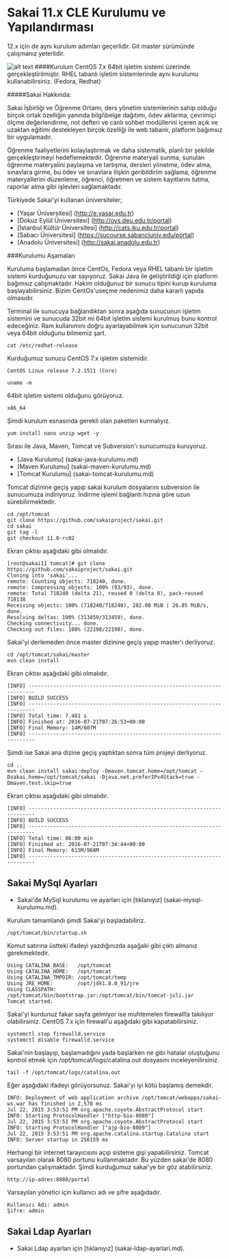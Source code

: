 # Sakai 11.x CLE Kurulumu ve Yapılandırması
12.x için de aynı kurulum adımları geçerlidir. Git master sürümünde çalışmanız yeterlidir.

![alt text](https://raw.githubusercontent.com/eemirtekin/sakai-tr/master/sakai-ekran-goruntusu.png "Sakai 11.x Ekran görüntüsü")
####Kurulum CentOS 7.x 64bit işletim sistemi üzerinde gerçekleştirilmiştir. RHEL tabanlı işletim sistemlerinde aynı kurulumu kullanabilirsiniz. (Fedora, Redhat)

#####Sakai Hakkında:

Sakai İşbirliği ve Öğrenme Ortamı, ders yönetim sistemlerinin sahip olduğu birçok ortak özelliğin yanında bilgi\belge dağıtımı, ödev aktarma, çevrimiçi ölçme değerlendirme, not defteri ve canlı sohbet modüllerini içeren açık ve uzaktan eğitimi destekleyen birçok özelliği ile web tabanlı, platform bağımsız bir uygulamadır.

Öğrenme faaliyetlerini kolaylaştırmak ve daha sistematik, planlı bir şekilde gerçekleştirmeyi hedeflemektedir. Öğrenme materyali sunma, sunulan öğrenme materyalini paylaşma ve tartışma, dersleri yönetme, ödev alma, sınavlara girme, bu ödev ve sınavlara ilişkin geribildirim sağlama, öğrenme materyallerini düzenleme, öğrenci, öğretmen ve sistem kayıtlarını tutma, raporlar alma gibi işlevleri sağlamaktadır.

Türkiyede Sakai'yi kullanan üniversiteler;
* [Yaşar Üniversitesi] (http://e.yasar.edu.tr)
* [Dokuz Eylül Üniversitesi] (http://oys.deu.edu.tr/portal)
* [İstanbul Kültür Üniversitesi] (http://cats.iku.edu.tr/portal)
* [Sabacı Üniversitesi] (https://sucourse.sabanciuniv.edu/portal)
* [Anadolu Üniversitesi] (http://sakai.anadolu.edu.tr)

###Kurulumu Aşamaları

Kuruluma başlamadan önce CentOs, Fedora veya RHEL tabanlı bir işletim sistemi kurduğunuzu var sayıyoruz. Sakai Java ile geliştirildiği için platform bağımsız çalışmaktadır. Hakim olduğunuz bir sunucu tipini kurup kuruluma başlayabilirsiniz. Bizim CentOs'useçme nedenimiz daha kararlı yapıda olmasıdır.

Terminal ile sunucuya bağlandıktan sonra aşağıda sunucunun işletim sistemini ve sunucuda 32bit mi 64bit işletim sistemi kurulmuş bunu  kontrol edeceğiniz. Ram kullanımını doğru ayarlayabilmek için sunucunun 32bit veya 64bit olduğunu bilmemiz şart.

```
cat /etc/redhat-release
```
Kurduğumuz sunucu CentOS 7.x işletim sistemidir.
```
CentOS Linux release 7.2.1511 (Core)
```
```
uname -m
```
64bit işletim sistemi olduğunu görüyoruz.
```
x86_64
```
Şimdi kurulum esnasında gerekli olan paketleri kurmalıyız.
```
yum install nano unzip wget -y
```
Sırası ile Java, Maven, Tomcat ve Subversion'ı sunucumuza kuruyoruz.

* [Java Kurulumu] (sakai-java-kurulumu.md)
* [Maven Kurulumu] (sakai-maven-kurulumu.md)
* [Tomcat Kurulumu] (sakai-tomcat-kurulumu.md)

Tomcat dizinine geçiş yapıp sakai kurulum dosyalarını subversion ile sunucumuza indiriyoruz. İndirme işlemi bağlantı hızına göre uzun sürebilirmektedir.
```
cd /opt/tomcat
git clone https://github.com/sakaiproject/sakai.git
cd sakai
git tag -l
git checkout 11.0-rc02
```
Ekran çıktısı aşağıdaki gibi olmalıdır.

```
[root@sakai11 tomcat]# git clone https://github.com/sakaiproject/sakai.git
Cloning into 'sakai'...
remote: Counting objects: 718240, done.
remote: Compressing objects: 100% (93/93), done.
remote: Total 718240 (delta 21), reused 0 (delta 0), pack-reused 718138
Receiving objects: 100% (718240/718240), 282.08 MiB | 26.85 MiB/s, done.
Resolving deltas: 100% (313459/313459), done.
Checking connectivity... done.
Checking out files: 100% (22198/22198), done.
```
Sakai'yi derlemeden önce master dizinine geçiş yapıp master'ı derliyoruz.
```
cd /opt/tomcat/sakai/master
mvn clean install
```
Ekran çıktısı aşağıdaki gibi olmalıdır.
```
[INFO] ------------------------------------------------------------------------
[INFO] BUILD SUCCESS
[INFO] ------------------------------------------------------------------------
[INFO] Total time: 7.481 s
[INFO] Finished at: 2016-07-21T07:26:53+00:00
[INFO] Final Memory: 14M/607M
[INFO] ------------------------------------------------------------------------
```
Şimdi ise Sakai ana dizine geçiş yaptıktan sonra tüm projeyi derliyoruz.
```
cd ..
mvn clean install sakai:deploy -Dmaven.tomcat.home=/opt/tomcat -Dsakai.home=/opt/tomcat/sakai -Djava.net.preferIPv4Stack=true -Dmaven.test.skip=true
```
Ekran çıktısı aşağıdaki gibi olmalıdır.
```
[INFO] ------------------------------------------------------------------------
[INFO] BUILD SUCCESS
[INFO] ------------------------------------------------------------------------
[INFO] Total time: 06:00 min
[INFO] Finished at: 2016-07-21T07:34:44+00:00
[INFO] Final Memory: 615M/968M
[INFO] ------------------------------------------------------------------------
```

## Sakai MySql Ayarları
* Sakai'de MySql kurulumu ve ayarları için [tıklanıyız] (sakai-mysql-kurulumu.md).

Kurulum tamamlandı şimdi Sakai'yi başladabiliriz.
```
/opt/tomcat/bin/startup.sh
```
Komut satırına üstteki ifadeyi yazdığınızda aşağaki gibi çıktı almanız gerekmektedir.
```
Using CATALINA_BASE:   /opt/tomcat
Using CATALINA_HOME:   /opt/tomcat
Using CATALINA_TMPDIR: /opt/tomcat/temp
Using JRE_HOME:        /opt/jdk1.8.0_91/jre
Using CLASSPATH:       /opt/tomcat/bin/bootstrap.jar:/opt/tomcat/bin/tomcat-juli.jar
Tomcat started.
```
Sakai'yi kurdunuz fakar sayfa gelmiyor ise muhtemelen firewall!a takılıyor olabilirsiniz.
CentOS 7.x için firewall'u aşağıdaki gibi kapatabilirsiniz.
```
systemctl stop firewalld.service
systemctl disable firewalld.service
```
Sakai'nin başlayıp, başlamadığını yada başlarken ne gibi hatalar oluştuğunu kontrol etmek için /opt/tomcat/logs/catalina.out dosyasını inceleyenilirsiniz.
```
tail -f /opt/tomcat/logs/catalina.out
```
Eğer aşağıdaki ifadeyi görüyorsunuz. Sakai'yi iyi kötü başlamış demekdir.
```
INFO: Deployment of web application archive /opt/tomcat/webapps/sakai-ws.war has finished in 2,578 ms
Jul 22, 2015 3:53:51 PM org.apache.coyote.AbstractProtocol start
INFO: Starting ProtocolHandler ["http-bio-8080"]
Jul 22, 2015 3:53:51 PM org.apache.coyote.AbstractProtocol start
INFO: Starting ProtocolHandler ["ajp-bio-8009"]
Jul 22, 2015 3:53:51 PM org.apache.catalina.startup.Catalina start
INFO: Server startup in 256159 ms
```
Herhangi bir internet tarayıcısını açıp sisteme gişi yapabilirsiniz. Tomcat varsayılan olarak 8080 portunu kullanmaktadır. Bu yüzden sakai'de 8080 portundan çalışmaktadır. Şimdi kurduğumuz sakai'ye bir göz atabilirsiniz.
```
http://ip-adres:8080/portal
```
Varsayılan yönetici için kullanıcı adı ve şifre aşağıdadır.
```
Kullanıcı Adı: admin
Şifre: admin
```

## Sakai Ldap Ayarları
* Sakai Ldap ayarları için [tıklanıyız] (sakai-ldap-ayarlari.md).
